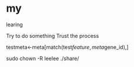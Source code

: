 # my
learing

Try to do something
Trust the process

testmeta<-meta[match(test$feature,meta$gene_id),]

sudo chown -R leelee ./share/
